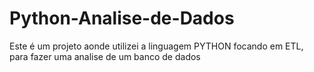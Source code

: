 # Python-Analise-de-Dados
Este é um projeto aonde utilizei a linguagem PYTHON focando em ETL, para fazer uma analise de um banco de dados
